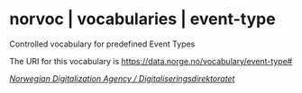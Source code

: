 # norvoc | vocabularies | event-type

Controlled vocabulary for predefined Event Types

The URI for this vocabulary is https://data.norge.no/vocabulary/event-type#

[_Norwegian Digitalization Agency / Digitaliseringsdirektoratet_](https://digdir.no/)
